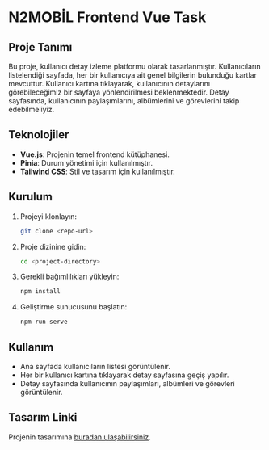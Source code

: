 # N2MOBİL Frontend Vue Task

## Proje Tanımı

Bu proje, kullanıcı detay izleme platformu olarak tasarlanmıştır. Kullanıcıların listelendiği sayfada, her bir kullanıcıya ait genel bilgilerin bulunduğu kartlar mevcuttur. Kullanıcı kartına tıklayarak, kullanıcının detaylarını görebileceğimiz bir sayfaya yönlendirilmesi beklenmektedir. Detay sayfasında, kullanıcının paylaşımlarını, albümlerini ve görevlerini takip edebilmeliyiz.

## Teknolojiler

- **Vue.js**: Projenin temel frontend kütüphanesi.
- **Pinia**: Durum yönetimi için kullanılmıştır.
- **Tailwind CSS**: Stil ve tasarım için kullanılmıştır.

## Kurulum

1. Projeyi klonlayın:

   ```bash
   git clone <repo-url>
   ```

2. Proje dizinine gidin:

   ```bash
   cd <project-directory>
   ```

3. Gerekli bağımlılıkları yükleyin:

   ```bash
   npm install
   ```

4. Geliştirme sunucusunu başlatın:
   ```bash
   npm run serve
   ```

## Kullanım

- Ana sayfada kullanıcıların listesi görüntülenir.
- Her bir kullanıcı kartına tıklayarak detay sayfasına geçiş yapılır.
- Detay sayfasında kullanıcının paylaşımları, albümleri ve görevleri görüntülenir.

## Tasarım Linki

Projenin tasarımına [buradan ulaşabilirsiniz](https://www.figma.com/file/NU9uWeJyUgnrdttHWXaTTW/Vue-Task?node-id=1%3A5994&t=8l9h18KXuF0cjgPl-1).
